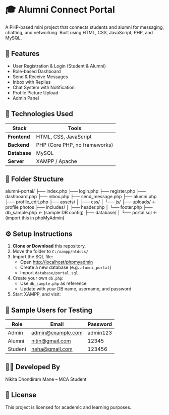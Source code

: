 # 🎓 Alumni Connect Portal

A PHP-based mini project that connects students and alumni for messaging, chatting, and networking. Built using HTML, CSS, JavaScript, PHP, and MySQL.

## 🔧 Features
- User Registration & Login (Student & Alumni)
- Role-based Dashboard
- Send & Receive Messages
- Inbox with Replies
- Chat System with Notification
- Profile Picture Upload
- Admin Panel


## 🚀 Technologies Used

| Stack            | Tools                            |
|------------------|----------------------------------|
| **Frontend**     | HTML, CSS, JavaScript            |
| **Backend**      | PHP (Core PHP, no frameworks)    |
| **Database**     | MySQL                            |
| **Server**       | XAMPP / Apache                   |


## 📁 Folder Structure

alumni-portal/
├── index.php
├── login.php
├── register.php
├── dashboard.php
├── inbox.php
├── send_message.php
├── alumni.php
├── profile_edit.php
├── assets/
│ ├── css/
│ └── js/
├── uploads/ ← profile photos
├── includes/
│ ├── header.php
│ └── footer.php
├── db_sample.php ← (sample DB config)
├── database/
│ └── portal.sql ← (import this in phpMyAdmin)


## ⚙️ Setup Instructions

1. **Clone or Download** this repository.
2. Move the folder to `C:/xampp/htdocs/`
3. Import the SQL file:
   - Open [http://localhost/phpmyadmin](http://localhost/phpmyadmin)
   - Create a new database (e.g. `alumni_portal`)
   - Import `database/portal.sql`
4. Create your own `db.php`:
   - Use `db_sample.php` as reference
   - Update with your DB name, username, and password
5. Start XAMPP, and visit:


## 🧪 Sample Users for Testing

| Role     | Email                 | Password  |
|----------|------------------------|-----------|
| Admin    | admin@example.com      | admin123  |
| Alumni   | nitin@gmail.com        | 12345     |
| Student  | neha@gmail.com         | 123456    |



## 👩‍💻 Developed By
Nikita Dhondiram Mane – MCA Student  


## 📄 License

This project is licensed for academic and learning purposes.

